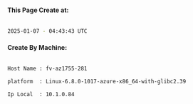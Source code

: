 
   
#### This Page Create at:

```bash

2025-01-07 - 04:43:43 UTC

```

#### Create By Machine:

```bash

Host Name : fv-az1755-281

platform  : Linux-6.8.0-1017-azure-x86_64-with-glibc2.39

Ip Local  : 10.1.0.84

```

